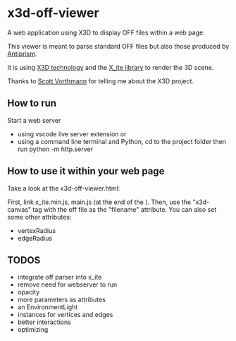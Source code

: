 # x3d-off-viewer
A web application using X3D to display OFF files within a web page.

This viewer is meant to parse standard OFF files but also those produced by [Antiprism](http://www.antiprism.com).

It is using [X3D technology](www.x3dom.org) and the [X_ite library](https://create3000.github.io/x_ite) to render the 3D scene.

Thanks to [Scott Vorthmann](https://github.com/vorth) for telling me about the X3D project.

## How to run

Start a web server 
- using vscode live server extension or 
- using a command line terminal and Python, cd to the project folder then run python -m http.server

## How to use it within your web page

Take a look at the x3d-off-viewer.html:

First, link x_ite.min.js, main.js (at the end of the <body>).
Then, use the "x3d-canvas" tag with the off file as the "filename" attribute.
You can also set some other attributes:
- vertexRadius
- edgeRadius

## TODOS
- integrate off parser into x_ite
- remove need for webserver to run
- opacity
- more parameters as attributes
- an EnvironmentLight
- instances for vertices and edges
- better interactions
- optimizing